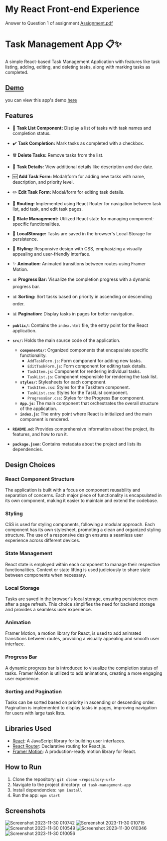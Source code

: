# My React Front-end Experience
Answer to Question 1 of assignment [Assignment.pdf](https://github.com/pr9njamdar/task-manager/files/13509834/Assignment.pdf)

# Task Management App 📋✨

A simple React-based Task Management Application with features like task listing, adding, editing, and deleting tasks, along with marking tasks as completed.
## [Demo](https://manage-my-task.netlify.app/)
you can view this app's demo [here](https://manage-my-task.netlify.app/)
## Features

- 📝 **Task List Component:** Display a list of tasks with task names and completion status.
- ✔️ **Task Completion:** Mark tasks as completed with a checkbox.
- 🗑️ **Delete Tasks:** Remove tasks from the list.
- 📅 **Task Details:** View additional details like description and due date.
- 🆕 **Add Task Form:** Modal/form for adding new tasks with name, description, and priority level.
- ✏️ **Edit Task Form:** Modal/form for editing task details.
- 🔄 **Routing:** Implemented using React Router for navigation between task list, add task, and edit task pages.
- 🔄 **State Management:** Utilized React state for managing component-specific functionalities.
- 💾 **LocalStorage:** Tasks are saved in the browser's Local Storage for persistence.
- 🎨 **Styling:** Responsive design with CSS, emphasizing a visually appealing and user-friendly interface.
- ✨ **Animation:** Animated transitions between routes using Framer Motion.
- 📊 **Progress Bar:** Visualize the completion progress with a dynamic progress bar.
- 📊 **Sorting:** Sort tasks based on priority in ascending or descending order.
- 📊 **Pagination:** Display tasks in pages for better navigation.


- **`public/`:** Contains the `index.html` file, the entry point for the React application.
  
- **`src/`:** Holds the main source code of the application.
  - **`components/`:** Organized components that encapsulate specific functionality.
    - `AddTaskForm.js`: Form component for adding new tasks.
    - `EditTaskForm.js`: Form component for editing task details.
    - `TaskItem.js`: Component for rendering individual tasks.
    - `TaskList.js`: Component responsible for rendering the task list.
  - **`styles/`:** Stylesheets for each component.
    - `TaskItem.css`: Styles for the TaskItem component.
    - `TaskList.css`: Styles for the TaskList component.
    - `ProgressBar.css`: Styles for the Progress Bar component.
  - **`App.js`:** The main component that orchestrates the overall structure of the application.
  - **`index.js`:** The entry point where React is initialized and the main component is rendered.

- **`README.md`:** Provides comprehensive information about the project, its features, and how to run it.

- **`package.json`:** Contains metadata about the project and lists its dependencies.

## Design Choices

### React Component Structure

The application is built with a focus on component reusability and separation of concerns. Each major piece of functionality is encapsulated in its own component, making it easier to maintain and extend the codebase.

### Styling

CSS is used for styling components, following a modular approach. Each component has its own stylesheet, promoting a clean and organized styling structure. The use of a responsive design ensures a seamless user experience across different devices.

### State Management

React state is employed within each component to manage their respective functionalities. Context or state lifting is used judiciously to share state between components when necessary.

### Local Storage

Tasks are saved in the browser's local storage, ensuring persistence even after a page refresh. This choice simplifies the need for backend storage and provides a seamless user experience.

### Animation

Framer Motion, a motion library for React, is used to add animated transitions between routes, providing a visually appealing and smooth user interface.

### Progress Bar

A dynamic progress bar is introduced to visualize the completion status of tasks. Framer Motion is utilized to add animations, creating a more engaging user experience.

### Sorting and Pagination

Tasks can be sorted based on priority in ascending or descending order. Pagination is implemented to display tasks in pages, improving navigation for users with large task lists.




## Libraries Used

- [React](https://reactjs.org/): A JavaScript library for building user interfaces.
- [React Router](https://reactrouter.com/): Declarative routing for React.js.
- [Framer Motion](https://www.framer.com/motion/): A production-ready motion library for React.


## How to Run

1. Clone the repository: `git clone <repository-url>`
2. Navigate to the project directory: `cd task-management-app`
3. Install dependencies: `npm install`
4. Run the app: `npm start`

## Screenshots
![Screenshot 2023-11-30 010742](https://github.com/pr9njamdar/task-manager/assets/79560640/f463635b-6275-47cd-b82b-14faee1a09a9)
![Screenshot 2023-11-30 010715](https://github.com/pr9njamdar/task-manager/assets/79560640/8d66afc6-6847-4f4c-9ae8-a0c328a1c8ea)
![Screenshot 2023-11-30 010549](https://github.com/pr9njamdar/task-manager/assets/79560640/aa707af0-cedd-4c9f-b327-2e4b01a4cf4d)
![Screenshot 2023-11-30 010346](https://github.com/pr9njamdar/task-manager/assets/79560640/e08049ac-52dc-4a87-97f9-00e2c0e4b321)
![Screenshot 2023-11-30 010056](https://github.com/pr9njamdar/task-manager/assets/79560640/52dbc3a8-7ef2-42bb-ba30-2b14d30d82a9)

<!-- Add your screenshots here -->


